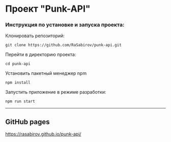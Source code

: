 # Проект "Punk-API"

### Инструкция по установке и запуска проекта:

Клонировать репозиторий:

```no-highlight
git clone https://github.com/RaSabirov/punk-api.git
```

Перейти в директорию проекта:

```no-highlight
cd punk-api
```

Установить пакетный менеджер npm

```no-highlight
npm install
```

Запустить приложение в режиме разработки:

```no-highlight
npm run start
```

---

## GitHub pages

https://rasabirov.github.io/punk-api/
